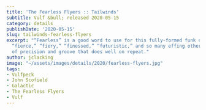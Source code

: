 ```yaml
---
title: 'The Fearless Flyers :: Tailwinds'
subtitle: Vulf &bull; released 2020-05-15
category: details
publishDate: '2020-05-15'
slug: tailwinds-fearless-flyers
excerpt: "“Fearless” is a good word to use for this fully-formed funk outfit, as are
  “fierce,” “fiery,” “finessed,” “futuristic,” and so many effing others. A blend
  of precision and groove that does well on repeat."
author: jclacking
image: "~/assets/images/details/2020/fearless-flyers.jpg"
tags:
- Vulfpeck
- John Scofield
- Galactic
- The Fearless Flyers
- Vulf
---
```


